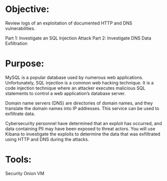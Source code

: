 # Objective:
Review logs of an exploitation of documented HTTP and DNS vulnerabilities.

Part 1: Investigate an SQL Injection Attack
Part 2: Investigate DNS Data Exfiltration

# Purpose:
MySQL is a popular database used by numerous web applications. Unfortunately, SQL injection is a common web hacking technique. It is a code injection technique where an attacker executes malicious SQL statements to control a web application’s database server.

Domain name servers (DNS) are directories of domain names, and they translate the domain names into IP addresses. This service can be used to exfiltrate data.

Cybersecurity personnel have determined that an exploit has occurred, and data containing PII may have been exposed to threat actors. You  will use Kibana to investigate the exploits to determine the data that was exfiltrated using HTTP and DNS during the attacks.

# Tools:
Security Onion VM
